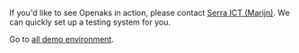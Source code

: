 If you'd like to see Openaks in action, please contact <a href="mailto:info@serraict.com">Serra ICT (Marijn)</a>.
We can quickly set up a testing system for you.

Go to [all demo environment](/demoenvironments).
